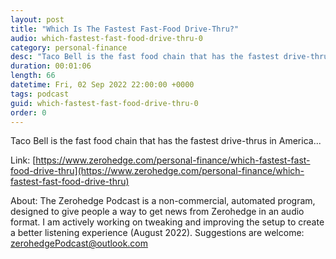 ```yaml
---
layout: post
title: "Which Is The Fastest Fast-Food Drive-Thru?"
audio: which-fastest-fast-food-drive-thru-0
category: personal-finance
desc: "Taco Bell is the fast food chain that has the fastest drive-thrus in America..."
duration: 00:01:06
length: 66
datetime: Fri, 02 Sep 2022 22:00:00 +0000
tags: podcast
guid: which-fastest-fast-food-drive-thru-0
order: 0
---
```

Taco Bell is the fast food chain that has the fastest drive-thrus in America...

Link: [https://www.zerohedge.com/personal-finance/which-fastest-fast-food-drive-thru](https://www.zerohedge.com/personal-finance/which-fastest-fast-food-drive-thru)

About: The Zerohedge Podcast is a non-commercial, automated program, designed to give people a way to get news from Zerohedge in an audio format.  I am actively working on tweaking and improving the setup to create a better listening experience (August 2022).  Suggestions are welcome: [zerohedgePodcast@outlook.com](mailto:zerohedgePodcast@outlook.com)